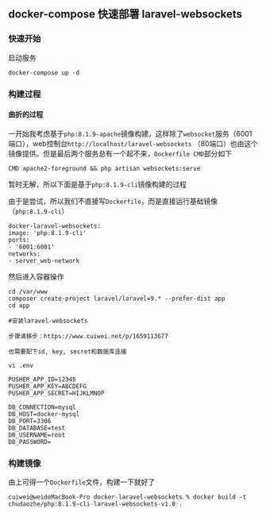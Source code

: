 
## docker-compose 快速部署 laravel-websockets

### 快速开始
启动服务
```
docker-compose up -d
```

### 构建过程
#### 曲折的过程
一开始我考虑基于`php:8.1.9-apache`镜像构建，这样除了`websocket`服务（6001端口），web控制台`http://localhost/laravel-websockets` （80端口）也由这个镜像提供。但是最后两个服务总有一个起不来，`Dockerfile CMD`部分如下
```
CMD apache2-foreground && php artisan websockets:serve
```

暂时无解，所以下面是基于`php:8.1.9-cli`镜像构建的过程

由于是尝试，所以我们不直接写`Dockerfile`，而是直接运行基础镜像（`php:8.1.9-cli`）
```
docker-laravel-websockets:
image: 'php:8.1.9-cli'
ports:
- '6001:6001'
networks:
- server_web-network
```

然后进入容器操作
```
cd /var/www
composer create-project laravel/laravel=9.* --prefer-dist app
cd app

#安装laravel-websockets

步骤请移步：https://www.cuiwei.net/p/1659113677

也需要配下id, key, secret和数据库连接

vi .env

PUSHER_APP_ID=12345
PUSHER_APP_KEY=ABCDEFG
PUSHER_APP_SECRET=HIJKLMNOP

DB_CONNECTION=mysql
DB_HOST=docker-mysql
DB_PORT=3306
DB_DATABASE=test
DB_USERNAME=root
DB_PASSWORD=

```

### 构建镜像
由上可得一个`Dockerfile`文件，构建一下就好了
```
cuiwei@weideMacBook-Pro docker-laravel-websockets % docker build -t chudaozhe/php:8.1.9-cli-laravel-websockets-v1.0 .
```